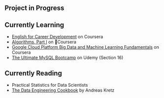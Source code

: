 ## Project in Progress



## Currently Learning
- [English for Career Development](https://www.coursera.org/learn/careerdevelopment/home/welcome) on Coursera
- [Algorithms, Part I](https://www.coursera.org/learn/algorithms-part1/) on Coursera
- [Google Cloud Platform Big Data and Machine Learning Fundamentals](https://www.coursera.org/learn/gcp-big-data-ml-fundamentals/) on Coursera
- [The Ultimate MySQL Bootcamp](https://www.udemy.com/the-ultimate-mysql-bootcamp-go-from-sql-beginner-to-expert/) on Udemy (Section 16)

## Currently Reading
- Practical Statistics for Data Scientists
- [The Data Engineering Cookbook](https://github.com/andkret/Cookbook/) by Andreas Kretz


